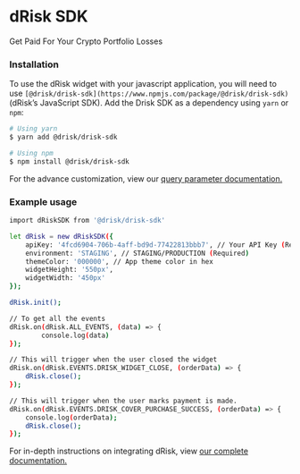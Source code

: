 # dRisk SDK

Get Paid For Your Crypto Portfolio Losses

### Installation

To use the dRisk widget with your javascript application, you will need to
use `[@drisk/drisk-sdk](https://www.npmjs.com/package/@drisk/drisk-sdk)` (dRisk’s JavaScript SDK). Add the
Drisk SDK as a dependency using `yarn` or `npm`:

```sh
# Using yarn
$ yarn add @drisk/drisk-sdk

# Using npm
$ npm install @drisk/drisk-sdk
```

For the advance customization, view
our [query parameter documentation.](https://drisk.io)

### Example usage

```sh
import dRiskSDK from '@drisk/drisk-sdk'

let dRisk = new dRiskSDK({
    apiKey: '4fcd6904-706b-4aff-bd9d-77422813bbb7', // Your API Key (Required)
    environment: 'STAGING', // STAGING/PRODUCTION (Required)
    themeColor: '000000', // App theme color in hex
    widgetHeight: '550px',
    widgetWidth: '450px'
});

dRisk.init();

// To get all the events
dRisk.on(dRisk.ALL_EVENTS, (data) => {
		console.log(data)
});

// This will trigger when the user closed the widget
dRisk.on(dRisk.EVENTS.DRISK_WIDGET_CLOSE, (orderData) => {
    dRisk.close();
});

// This will trigger when the user marks payment is made.
dRisk.on(dRisk.EVENTS.DRISK_COVER_PURCHASE_SUCCESS, (orderData) => {
    console.log(orderData);
    dRisk.close();
});
```

For in-depth instructions on integrating dRisk, view [our complete documentation.](https://docs.drisk.io)
